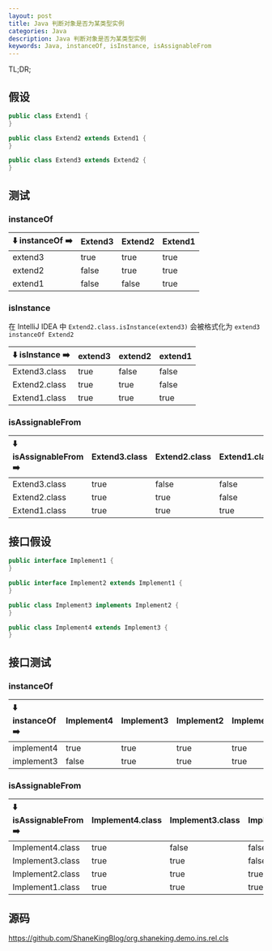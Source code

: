```yaml
---
layout: post
title: Java 判断对象是否为某类型实例
categories: Java
description: Java 判断对象是否为某类型实例
keywords: Java, instanceOf, isInstance, isAssignableFrom
---
```



TL;DR;

## 假设
```java
public class Extend1 {
}

public class Extend2 extends Extend1 {
}

public class Extend3 extends Extend2 {
}
```

## 测试
### instanceOf

| ⬇️ instanceOf ➡️ | Extend3 | Extend2 | Extend1 |
| :-------------- | :------ | :------ | :------ |
| extend3         | true    | true    | true    |
| extend2         | false   | true    | true    |
| extend1         | false   | false   | true    |

### isInstance
在 IntelliJ IDEA 中 `Extend2.class.isInstance(extend3)` 会被格式化为 `extend3 instanceOf Extend2`

| ⬇️ isInstance ➡️ | extend3 | extend2 | extend1 |
| :-------------- | :------ | :------ | :------ |
| Extend3.class   | true    | false   | false   |
| Extend2.class   | true    | true    | false   |
| Extend1.class   | true    | true    | true    |

### isAssignableFrom

| ⬇️ isAssignableFrom ➡️ | Extend3.class | Extend2.class | Extend1.class |
| :-------------------- | :------------ | :------------ | :------------ |
| Extend3.class         | true          | false         | false         |
| Extend2.class         | true          | true          | false         |
| Extend1.class         | true          | true          | true          |

## 接口假设
```java
public interface Implement1 {
}

public interface Implement2 extends Implement1 {
}

public class Implement3 implements Implement2 {
}

public class Implement4 extends Implement3 {
}
```
## 接口测试
### instanceOf

| ⬇️ instanceOf ➡️ | Implement4 | Implement3 | Implement2 | Implement1 |
| :-------------- | :--------- | :--------- | :--------- | :--------- |
| implement4      | true       | true       | true       | true       |
| implement3      | false      | true       | true       | true       |

### isAssignableFrom

| ⬇️ isAssignableFrom ➡️ | Implement4.class | Implement3.class | Implement2.class | Implement1.class |
| :-------------------- | :--------------- | :--------------- | :--------------- | :--------------- |
| Implement4.class      | true             | false            | false            | false            |
| Implement3.class      | true             | true             | false            | false            |
| Implement2.class      | true             | true             | true             | false            |
| Implement1.class      | true             | true             | true             | true             |

## 源码
<https://github.com/ShaneKingBlog/org.shaneking.demo.ins.rel.cls>
